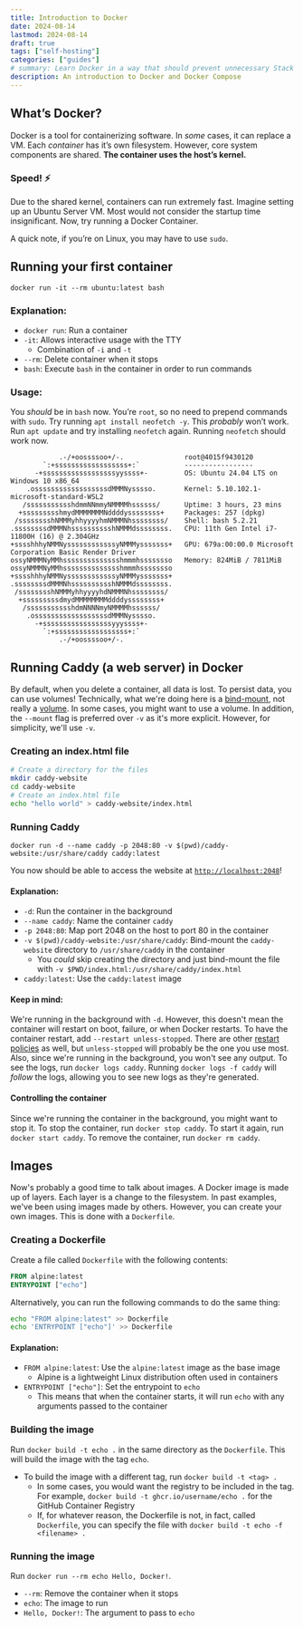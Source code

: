 ```yaml
---
title: Introduction to Docker
date: 2024-08-14
lastmod: 2024-08-14
draft: true
tags: ["self-hosting"]
categories: ["guides"]
# summary: Learn Docker in a way that should prevent unnecessary Stack Overflow visits
description: An introduction to Docker and Docker Compose
---
```


## What’s Docker?
Docker is a tool for containerizing software. In _some_ cases, it can replace a VM. Each _container_ has it’s own filesystem. However, core system components are shared. **The container uses the host’s kernel.**
### Speed! ⚡ 
Due to the shared kernel, containers can run extremely fast. Imagine setting up an Ubuntu Server VM. Most would not consider the startup time insignificant. Now, try running a Docker Container.

A quick note, if you’re on Linux, you may have to use `sudo`.
## Running your first container
`docker run -it --rm ubuntu:latest bash`
### Explanation:
* `docker run`: Run a container
* `-it`: Allows interactive usage with the TTY
  * Combination of `-i`  and `-t`
* `--rm`: Delete container when it stops
* `bash`: Execute `bash` in the container in order to run commands
### Usage:
You _should_ be in `bash` now. You’re `root`, so no need to prepend commands with `sudo`.
Try running `apt install neofetch -y`. This _probably_ won’t work. Run `apt update` and try installing `neofetch` again. Running `neofetch` should work now. 
```
            .-/+oossssoo+/-.               root@4015f9430120
        `:+ssssssssssssssssss+:`           -----------------
      -+ssssssssssssssssssyyssss+-         OS: Ubuntu 24.04 LTS on Windows 10 x86_64
    .ossssssssssssssssssdMMMNysssso.       Kernel: 5.10.102.1-microsoft-standard-WSL2
   /ssssssssssshdmmNNmmyNMMMMhssssss/      Uptime: 3 hours, 23 mins
  +ssssssssshmydMMMMMMMNddddyssssssss+     Packages: 257 (dpkg)
 /sssssssshNMMMyhhyyyyhmNMMMNhssssssss/    Shell: bash 5.2.21
.ssssssssdMMMNhsssssssssshNMMMdssssssss.   CPU: 11th Gen Intel i7-11800H (16) @ 2.304GHz
+sssshhhyNMMNyssssssssssssyNMMMysssssss+   GPU: 679a:00:00.0 Microsoft Corporation Basic Render Driver
ossyNMMMNyMMhsssssssssssssshmmmhssssssso   Memory: 824MiB / 7811MiB
ossyNMMMNyMMhsssssssssssssshmmmhssssssso
+sssshhhyNMMNyssssssssssssyNMMMysssssss+
.ssssssssdMMMNhsssssssssshNMMMdssssssss.
 /sssssssshNMMMyhhyyyyhdNMMMNhssssssss/
  +sssssssssdmydMMMMMMMMddddyssssssss+
   /ssssssssssshdmNNNNmyNMMMMhssssss/
    .ossssssssssssssssssdMMMNysssso.
      -+sssssssssssssssssyyyssss+-
        `:+ssssssssssssssssss+:`
            .-/+oossssoo+/-.
```

## Running Caddy (a web server) in Docker
By default, when you delete a container, all data is lost. To persist data, you can use volumes! Technically, what we're doing here is a [bind-mount](https://docs.docker.com/engine/storage/bind-mounts/), not really a [volume](https://docs.docker.com/engine/storage/volumes/). In some cases, you might want to use a volume. In addition, the `--mount` flag is preferred over `-v` as it's more explicit. However, for simplicity, we'll use `-v`.
### Creating an index.html file
```sh
# Create a directory for the files
mkdir caddy-website
cd caddy-website
# Create an index.html file
echo "hello world" > caddy-website/index.html
```  
### Running Caddy
```
docker run -d --name caddy -p 2048:80 -v $(pwd)/caddy-website:/usr/share/caddy caddy:latest
```
You now should be able to access the website at [`http://localhost:2048`](http://localhost:2048)!
#### Explanation:
* `-d`: Run the container in the background
* `--name caddy`: Name the container `caddy`
* `-p 2048:80`: Map port 2048 on the host to port 80 in the container
* `-v $(pwd)/caddy-website:/usr/share/caddy`: Bind-mount the `caddy-website` directory to `/usr/share/caddy` in the container
    * You _could_ skip creating the directory and just bind-mount the file with `-v $PWD/index.html:/usr/share/caddy/index.html`
* `caddy:latest`: Use the `caddy:latest` image
#### Keep in mind:  
We're running in the background with `-d`. However, this doesn't mean the container will restart on boot, failure, or when Docker restarts. To have the container restart, add `--restart unless-stopped`. There are other [restart policies](https://docs.docker.com/engine/containers/start-containers-automatically/) as well, but `unless-stopped` will probably be the one you use most.  
Also, since we're running in the background, you won't see any output. To see the logs, run `docker logs caddy`. Running `docker logs -f caddy` will _follow_ the logs, allowing you to see new logs as they're generated.
#### Controlling the container  
Since we're running the container in the background, you might want to stop it. To stop the container, run `docker stop caddy`. To start it again, run `docker start caddy`. To remove the container, run `docker rm caddy`.  

## Images  
Now's probably a good time to talk about images. A Docker image is made up of layers. Each layer is a change to the filesystem. In past examples, we've been using images made by others. However, you can create your own images. This is done with a `Dockerfile`.
### Creating a Dockerfile
Create a file called `Dockerfile` with the following contents:  
```Dockerfile
FROM alpine:latest
ENTRYPOINT ["echo"]
```
Alternatively, you can run the following commands to do the same thing:  
```sh
echo "FROM alpine:latest" >> Dockerfile
echo 'ENTRYPOINT ["echo"]' >> Dockerfile
```
#### Explanation:
* `FROM alpine:latest`: Use the `alpine:latest` image as the base image
    * Alpine is a lightweight Linux distribution often used in containers
* `ENTRYPOINT ["echo"]`: Set the entrypoint to `echo`
    * This means that when the container starts, it will run `echo` with any arguments passed to the container
### Building the image
Run `docker build -t echo .` in the same directory as the `Dockerfile`. This will build the image with the tag `echo`.  
* To build the image with a different tag, run `docker build -t <tag> .`
    * In some cases, you would want the registry to be included in the tag. For example, `docker build -t ghcr.io/username/echo .` for the GitHub Container Registry
    * If, for whatever reason, the Dockerfile is not, in fact, called `Dockerfile`, you can specify the file with `docker build -t echo -f <filename> .`
### Running the image  
Run `docker run --rm echo Hello, Docker!`.  
* `--rm`: Remove the container when it stops
* `echo`: The image to run
* `Hello, Docker!`: The argument to pass to `echo`